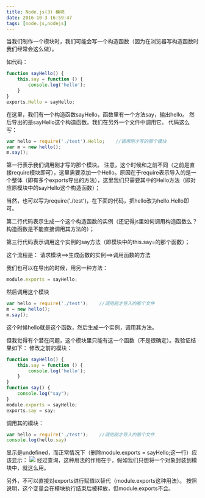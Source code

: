 ```yaml
---
title: Node.js(3) 模块
date: 2016-10-3 16:59:47
tags: [node.js,nodejs]
---
```

当我们制作一个模块时，我们可能会写一个构造函数（因为在浏览器写构造函数时我们经常会这么做）。
<!-- more -->
如代码：
```js
function sayHello() {  
    this.say = function () {  
        console.log('hello');  
    }  
}  
exports.Hello = sayHello;  
```
在这里，我们有一个构造函数sayHello，函数里有一个方法say，输出hello。
然后导出的是sayHello这个构造函数。我们在另外一个文件中调用它。
代码这么写：
```js
var hello = require('./test').Hello;    //调用刚才写的那个模块  
var m = new hello();  
m.say();  
```
第一行表示我们调用刚才写的那个模块。
注意，这个时候和之前不同（之前是直接require模块即可），这里需要添加一个Hello。原因在于require表示导入的是一个整体（即有多个exports导出的方法），这里我们只需要其中的Hello方法（即对应原模块中的sayHello这个构造函数）；
 
当然，也可以写为require('./test')，在下面的代码，把hello改为hello.Hello即可。
 
第二行代码表示生成一个这个构造函数的实例（还记得js里如何调用构造函数么？构造函数是不能直接调用其方法的）；
 
第三行代码表示调用这个实例的say方法（即模块中的this.say=的那个函数）；
 
这个流程是：
请求模块==>生成函数的实例==>调用函数的方法
 
 
我们也可以在导出的时候，用另一种方法：
```js
module.exports = sayHello;
```
然后调用这个模块
```js
var hello = require('./test');    //调用刚才导入的那个文件  
m = new hello();  
m.say();  
```
这个时候hello就是这个函数，然后生成一个实例，调用其方法。
 
但我觉得有个潜在问题，这个模块里只能有这一个函数（不是很确定）。我验证结果如下：
修改之前的模块：
```js
function sayHello() {  
    this.say = function () {  
        console.log('hello');  
    }  
}  
function say() {  
    console.log("say");  
}  
module.exports = sayHello;  
exports.say = say;  
```
调用其的模块：
```js
var hello = require('./test');    //调用刚才导入的那个文件  
console.log(hello.say)  
```
显示是undefined，而正常情况下（删除module.exports = sayHello;这一行）应该显示：
![](http://img.blog.csdn.net/20160612154252163)
经过查询，这种用法的作用在于，假如我们只想将一个对象封装到模块中，就这么用。
 
另外，不可以直接对exports进行赋值以替代（module.exports这种用法）。
按照说明，这个变量会在模块执行结束后被释放，但module.exports不会。